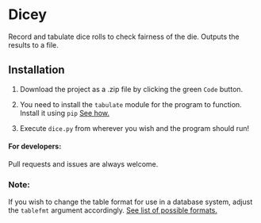 # Dicey

Record and tabulate dice rolls to check fairness of the die. Outputs the results to a file.

## Installation

1. Download the project as a .zip file by clicking the green `Code` button.

2. You need to install the `tabulate` module for the program to function. Install it using `pip` [See how.](https://pypi.org/project/tabulate/#:~:text=a%20decimal%20point-,Installation,-To%20install%20the)

3. Execute `dice.py` from wherever you wish and the program should run!

#### For developers:

Pull requests and issues are always welcome.

### Note:
If you wish to change the table format for use in a database system, adjust the `tablefmt` argument accordingly. [See list of possible formats.](https://pypi.org/project/tabulate/#:~:text=M%20%2019%0A%2D%20%20%2D%20%20%2D%2D-,Table%20format,-There%20is%20more)
